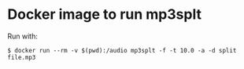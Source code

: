 # Docker image to run mp3splt

Run with:

	$ docker run --rm -v $(pwd):/audio mp3splt -f -t 10.0 -a -d split file.mp3
